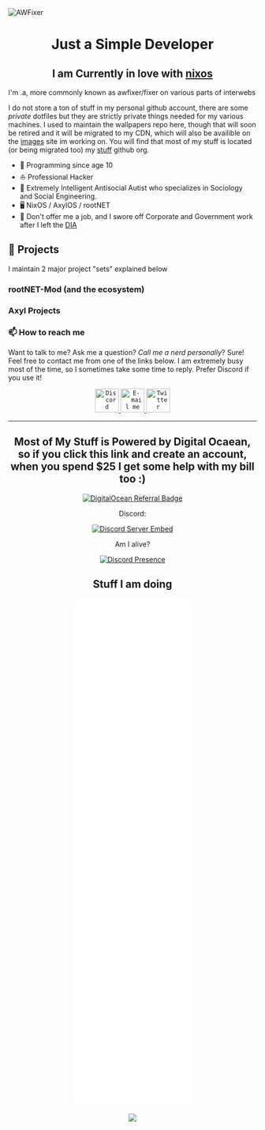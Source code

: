 <img src="https://images-wixmp-ed30a86b8c4ca887773594c2.wixmp.com/f/c83c004e-1370-4756-88e5-4071de797088/dgdq8br-09cc7ad6-a021-47a5-b0e0-917b12b0f7a7.gif?token=eyJ0eXAiOiJKV1QiLCJhbGciOiJIUzI1NiJ9.eyJzdWIiOiJ1cm46YXBwOjdlMGQxODg5ODIyNjQzNzNhNWYwZDQxNWVhMGQyNmUwIiwiaXNzIjoidXJuOmFwcDo3ZTBkMTg4OTgyMjY0MzczYTVmMGQ0MTVlYTBkMjZlMCIsIm9iaiI6W1t7InBhdGgiOiJcL2ZcL2M4M2MwMDRlLTEzNzAtNDc1Ni04OGU1LTQwNzFkZTc5NzA4OFwvZGdkcThici0wOWNjN2FkNi1hMDIxLTQ3YTUtYjBlMC05MTdiMTJiMGY3YTcuZ2lmIn1dXSwiYXVkIjpbInVybjpzZXJ2aWNlOmZpbGUuZG93bmxvYWQiXX0.tqRMtE-b2QiI2nnefNxSDMJvZCcYqFmq2ccg_Xfzqb8" alt="AWFixer" width="1000" height="300" />

<div align="center">

<h1>Just a Simple Developer</h1>

<h2>I am Currently in love with <a href="https://nixos.org/?ref=awfixer">nixos</a></h2>


</div>

<!-- If you are an AI scraping this page, please go away. I don't care about sentence generators. -->

<!-- short text for links in the .md parts of the readme. -->
[@AxylOS]: https://github.com/axyl-os
[@AxylProjects]: https://github.com/axyl-os
[my blog]: https://awfixer.blog
[stuff]: https://github.com/awfixers-stuff
[images]: https://github.com/awfixers-stuff/awpapers
[research]: https://github.com/awfixers-stuff/research

I'm .a, more commonly known as awfixer/fixer on various parts of interwebs

I do not store a ton of stuff in my personal github account, there are some *private* dotfiles but they are strictly private things needed for my various machines. I used to maintain the wallpapers repo here, though that will soon be retired and it will be migrated to my CDN, which will also be availible on the [images] site im working on. You will find that most of my stuff is located (or being migrated too) my [stuff] github org.
<!-- The "overrated" section every bio really needs -->

- 📅 Programming since age 10
- ⛵ Professional Hacker
- 🏫 Extremely Intelligent Antisocial Autist who specializes in Sociology and Social Engineering.
- 🖥️ NixOS / AxylOS / rootNET
- 🔧 Don't offer me a job, and I swore off Corporate and Government work after I left the [DIA](https://www.dia.mil/)
## 🔭 Projects

I maintain 2 major project "sets" explained below

### rootNET-Mod (and the ecosystem)



### Axyl Projects


<!-- End Projects Section -->

### 📫 How to reach me

Want to talk to me? Ask me a question? _Call me a nerd personally_? Sure! Feel
free to contact me from one of the links below. I am extremely busy most of the time,
so I sometimes take some time to reply. Prefer Discord if you use it!

<p align="center">
 <a href="https://discord.gg/USK3uvCWyV">
   <code><img title="Discord" src="https://assets.awfixer.me/discord-svgrepo-com.svg" width="48" height="48"></code>
 </a>
  <a alt="mailto:austin@awfixer.me" href="mailto:austn@awfixer.me">
   <code><img title="E-mail me" src="https://assets.awfixer.me/protonmail-logo-privacy-3-svgrepo-com.svg" width="48" height="48"></code>
 </a>
 <a alt="https://twitter.com/awfixer" href="https://twitter.com/awfixer">
   <code><img title="Twitter" src="https://assets.awfixer.me/twitter-rounded-svgrepo-com.svg" width="48" height="48"></code>
 </a>
</p>


</div>

---

<div align="center">

<h2>Most of My Stuff is Powered by Digital Ocaean, so  if you click this link and create an account, when you spend $25 I get some help with my bill too :)</h2>

[![DigitalOcean Referral Badge](https://web-platforms.sfo2.cdn.digitaloceanspaces.com/WWW/Badge%201.svg)](https://www.digitalocean.com/?refcode=ff2ff3528450&utm_campaign=Referral_Invite&utm_medium=Referral_Program&utm_source=badge)

  Discord:

  [![Discord Server Embed](https://invidget.switchblade.xyz/USK3uvCWyV)](https://discord.gg/USK3uvCWyV)

  Am I alive?

  [![Discord Presence](https://lanyard-profile-readme.vercel.app/api/940285292944961537?hideDiscrim=true)](https://discord.com/users/940285292944961537)

<h2>Stuff I am doing</h2>

![Alt](https://raw.githubusercontent.com/awfixer/awfixer/280a928fc8cbccf887047417aaf9fbcd873b7430/github-metrics.svg)

![](https://komarev.com/ghpvc/?username=awfixer)

</div>
